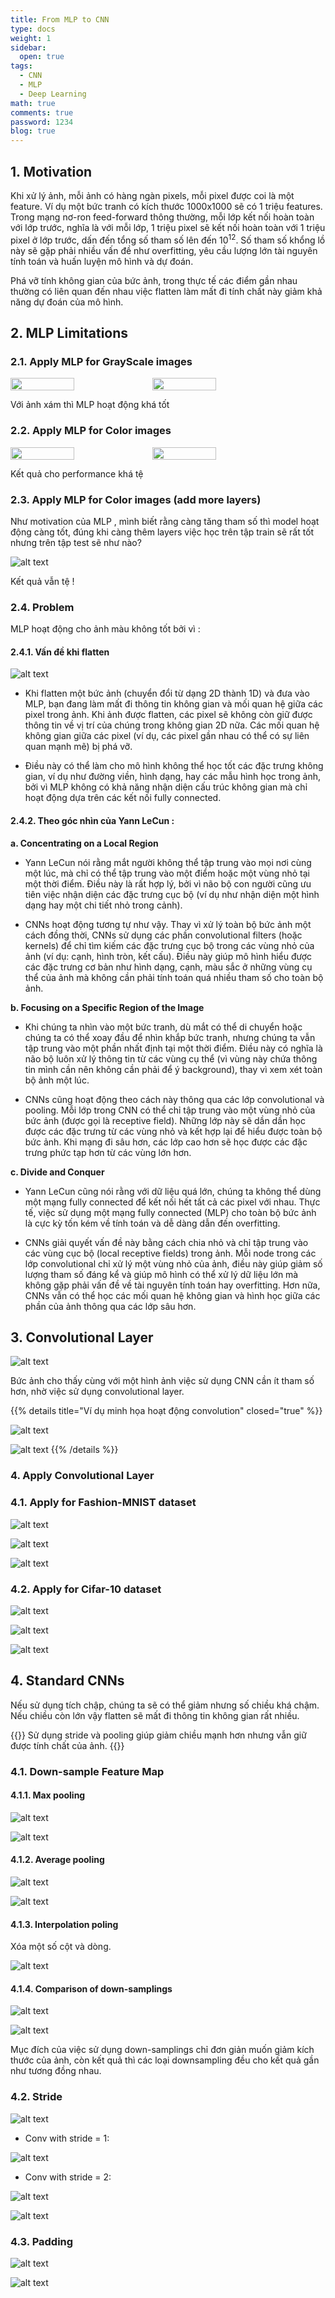 ```yaml
---
title: From MLP to CNN
type: docs
weight: 1
sidebar:
  open: true
tags:
  - CNN
  - MLP
  - Deep Learning
math: true
comments: true
password: 1234
blog: true
---
```


## 1. Motivation

Khi xử lý ảnh, mỗi ảnh có hàng ngàn pixels, mỗi pixel được coi là một feature. Ví dụ một bức tranh có kích thước 1000x1000 sẽ có 1 triệu features. Trong mạng nơ-ron feed-forward thông thường, mỗi lớp kết nối hoàn toàn với lớp trước, nghĩa là với mỗi lớp, 1 triệu pixel sẽ kết nối hoàn toàn với 1 triệu pixel ở lớp trước, dấn đến tổng số tham số lên đến $10^{12}$. Số tham số khổng lồ này sẽ gặp phải nhiều vấn đề như overfitting, yêu cầu lượng lớn tài nguyên tính toán và huấn luyện mô hình và dự đoán.

Phá vỡ tính không gian của bức ảnh, trong thực tế các điểm gần nhau thường có liên quan đến nhau việc flatten làm mất đi tính chất này giảm khả năng dự đoán của mô hình.

## 2. MLP Limitations

### 2.1. Apply MLP for GrayScale images

<div style="display: flex">
<img src="image-1.png" width="45%">
<img src="image-2.png" width="45%">
</div>

Với ảnh xám thì MLP hoạt động khá tốt

### 2.2. Apply MLP for Color images

<div style="display: flex">
<img src="image-3.png" width="45%">
<img src="image-4.png" width="45%">
</div>

Kết quả cho performance khá tệ

### 2.3. Apply MLP for Color images (add more layers)

Như motivation của MLP , mình biết rằng càng tăng tham số thì model hoạt động càng tốt, đúng khi càng thêm layers việc học trên tập train sẽ rất tốt nhưng trên tập test sẽ như nào?

![alt text](image-5.png)


Kết quả vẫn tệ !

### 2.4. Problem 

MLP hoạt động cho ảnh màu không tốt bởi vì : 

#### 2.4.1. Vấn đề khi flatten 

![alt text](image-6.png)

+ Khi flatten một bức ảnh (chuyển đổi từ dạng 2D thành 1D) và đưa vào MLP, bạn đang làm mất đi thông tin không gian và mối quan hệ giữa các pixel trong ảnh. Khi ảnh được flatten, các pixel sẽ không còn giữ được thông tin về vị trí của chúng trong không gian 2D nữa. Các mối quan hệ không gian giữa các pixel (ví dụ, các pixel gần nhau có thể có sự liên quan mạnh mẽ) bị phá vỡ.

+ Điều này có thể làm cho mô hình không thể học tốt các đặc trưng không gian, ví dụ như đường viền, hình dạng, hay các mẫu hình học trong ảnh, bởi vì MLP không có khả năng nhận diện cấu trúc không gian mà chỉ hoạt động dựa trên các kết nối fully connected.

#### 2.4.2. Theo góc nhìn của Yann LeCun : 

**a. Concentrating on a Local Region**

+ Yann LeCun nói rằng mắt người không thể tập trung vào mọi nơi cùng một lúc, mà chỉ có thể tập trung vào một điểm hoặc một vùng nhỏ tại một thời điểm. Điều này là rất hợp lý, bởi vì não bộ con người cũng ưu tiên việc nhận diện các đặc trưng cục bộ (ví dụ như nhận diện một hình dạng hay một chi tiết nhỏ trong cảnh).

+ CNNs hoạt động tương tự như vậy. Thay vì xử lý toàn bộ bức ảnh một cách đồng thời, CNNs sử dụng các phần convolutional filters (hoặc kernels) để chỉ tìm kiếm các đặc trưng cục bộ trong các vùng nhỏ của ảnh (ví dụ: cạnh, hình tròn, kết cấu). Điều này giúp mô hình hiểu được các đặc trưng cơ bản như hình dạng, cạnh, màu sắc ở những vùng cụ thể của ảnh mà không cần phải tính toán quá nhiều tham số cho toàn bộ ảnh.

**b. Focusing on a Specific Region of the Image**

+ Khi chúng ta nhìn vào một bức tranh, dù mắt có thể di chuyển hoặc chúng ta có thể xoay đầu để nhìn khắp bức tranh, nhưng chúng ta vẫn tập trung vào một phần nhất định tại một thời điểm. Điều này có nghĩa là não bộ luôn xử lý thông tin từ các vùng cụ thể (vì vùng này chứa thông tin mình cần nên không cần phải để ý background), thay vì xem xét toàn bộ ảnh một lúc.

+ CNNs cũng hoạt động theo cách này thông qua các lớp convolutional và pooling. Mỗi lớp trong CNN có thể chỉ tập trung vào một vùng nhỏ của bức ảnh (được gọi là receptive field). Những lớp này sẽ dần dần học được các đặc trưng từ các vùng nhỏ và kết hợp lại để hiểu được toàn bộ bức ảnh. Khi mạng đi sâu hơn, các lớp cao hơn sẽ học được các đặc trưng phức tạp hơn từ các vùng lớn hơn.

**c. Divide and Conquer**

+ Yann LeCun cũng nói rằng với dữ liệu quá lớn, chúng ta không thể dùng một mạng fully connected để kết nối hết tất cả các pixel với nhau. Thực tế, việc sử dụng một mạng fully connected (MLP) cho toàn bộ bức ảnh là cực kỳ tốn kém về tính toán và dễ dàng dẫn đến overfitting.

+ CNNs giải quyết vấn đề này bằng cách chia nhỏ và chỉ tập trung vào các vùng cục bộ (local receptive fields) trong ảnh. Mỗi node trong các lớp convolutional chỉ xử lý một vùng nhỏ của ảnh, điều này giúp giảm số lượng tham số đáng kể và giúp mô hình có thể xử lý dữ liệu lớn mà không gặp phải vấn đề về tài nguyên tính toán hay overfitting. Hơn nữa, CNNs vẫn có thể học các mối quan hệ không gian và hình học giữa các phần của ảnh thông qua các lớp sâu hơn.

## 3. Convolutional Layer

![alt text](image-8.png)

Bức ảnh cho thấy cùng với một hình ảnh việc sử dụng CNN cần ít tham số hơn, nhờ việc sử dụng convolutional layer.

{{% details title="Ví dụ minh họa hoạt động convolution" closed="true" %}}

![alt text](image-9.png)

![alt text](image-10.png)
{{% /details %}}


### 4. Apply Convolutional Layer

### 4.1. Apply for Fashion-MNIST dataset

![alt text](image-11.png)

![alt text](image-12.png 'Code')

![alt text](image-13.png 'Evaluate')

### 4.2. Apply for Cifar-10 dataset

![alt text](image-14.png)

![alt text](image-15.png 'code')

![alt text](image-16.png 'Evaluate')

## 4. Standard CNNs

Nếu sử dụng tích chập, chúng ta sẽ có thể giảm nhưng số chiều khá chậm. Nếu chiều còn lớn vậy flatten sẽ mất đi thông tin không gian rất nhiều.

{{<callout type="info">}}
Sử dụng stride và pooling giúp giảm chiều mạnh hơn nhưng vẫn giữ được tính chất của ảnh.
{{</callout>}}

### 4.1. Down-sample Feature Map

#### 4.1.1. Max pooling

![alt text](image-17.png)

![alt text](image-19.png 'code')

#### 4.1.2. Average pooling

![alt text](image-18.png)

![alt text](image-20.png)


#### 4.1.3. Interpolation poling

Xóa một số cột và dòng.

![alt text](image-21.png)


#### 4.1.4. Comparison of down-samplings

![alt text](image-22.png)

![alt text](image-23.png)

Mục đích của việc sử dụng down-samplings chỉ đơn giản muốn giảm kích thước của ảnh, còn kết quả thì các loại downsampling đều cho kết quả gần như tương đồng nhau.

### 4.2. Stride

![alt text](image-24.png)

+ Conv with stride = 1:

![alt text](image-25.png)

+ Conv with stride = 2:
  
![alt text](image-26.png)

![alt text](image-27.png)
### 4.3. Padding


![alt text](image-28.png)

![alt text](image-29.png)

